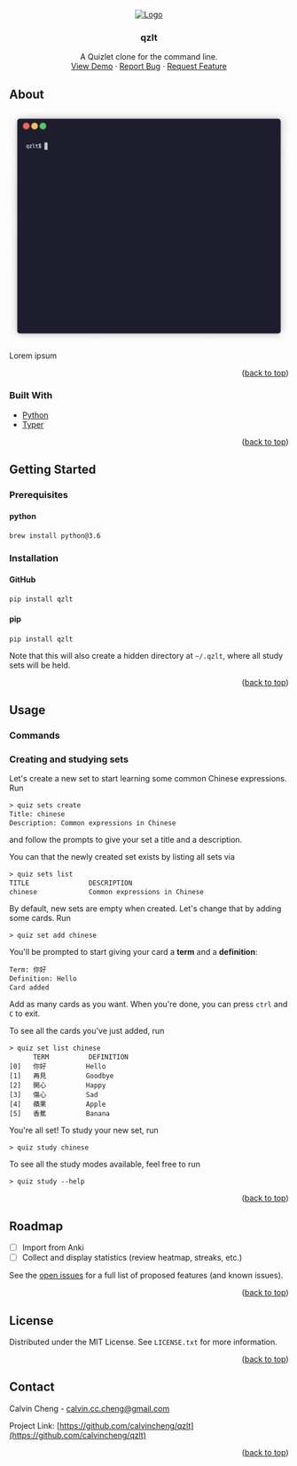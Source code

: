 <div id="top"></div>



<br />
<div align="center">
  <a href="https://github.com/calvincheng/qzlt">
    <img src="images/logo.png" alt="Logo" width="80" height="80">
  </a>

<h3 align="center">qzlt</h3>

  <p align="center">
    A Quizlet clone for the command line.
    <br />
    <a href="https://github.com/calvincheng/qzlt">View Demo</a>
    ·
    <a href="https://github.com/calvincheng/qzlt/issues">Report Bug</a>
    ·
    <a href="https://github.com/calvincheng/qzlt/issues">Request Feature</a>
  </p>
</div>



## About

<div align="center">
  <img src="docs/screenshot.gif" alt="Screenshot" width="640" />
</div>

Lorem ipsum

<p align="right">(<a href="#top">back to top</a>)</p>



### Built With

* [Python](https://www.python.org/)
* [Typer](https://typer.tiangolo.com/)

<p align="right">(<a href="#top">back to top</a>)</p>



## Getting Started

### Prerequisites

#### python
```
brew install python@3.6
```

### Installation

#### GitHub
```
pip install qzlt
```

#### pip
```
pip install qzlt
```

Note that this will also create a hidden directory at `~/.qzlt`, where all study
sets will be held.

<p align="right">(<a href="#top">back to top</a>)</p>



## Usage

### Commands


### Creating and studying sets

Let's create a new set to start learning some common Chinese expressions. Run
```
> quiz sets create
Title: chinese
Description: Common expressions in Chinese
```
and follow the prompts to give your set a title and a description.

You can that the newly created set exists by listing all sets via
```
> quiz sets list
TITLE               DESCRIPTION
chinese             Common expressions in Chinese
```

By default, new sets are empty when created. Let's change that by adding some cards. Run
```
> quiz set add chinese
```

You'll be prompted to start giving your card a __term__ and a __definition__:
```
Term: 你好
Definition: Hello
Card added
```

Add as many cards as you want. When you're done, you can press `ctrl` and `C` to
exit.

To see all the cards you've just added, run
```
> quiz set list chinese
      TERM          DEFINITION
[0]   你好          Hello
[1]   再見          Goodbye
[2]   開心          Happy
[3]   傷心          Sad
[4]   蘋果          Apple
[5]   香蕉          Banana
```

You're all set! To study your new set, run
```
> quiz study chinese
```

To see all the study modes available, feel free to run
```
> quiz study --help
```

<p align="right">(<a href="#top">back to top</a>)</p>



## Roadmap

- [ ] Import from Anki
- [ ] Collect and display statistics (review heatmap, streaks, etc.)

See the [open issues](https://github.com/calvincheng/qzlt/issues) for a full list of proposed features (and known issues).

<p align="right">(<a href="#top">back to top</a>)</p>



## License

Distributed under the MIT License. See `LICENSE.txt` for more information.

<p align="right">(<a href="#top">back to top</a>)</p>



## Contact

Calvin Cheng - calvin.cc.cheng@gmail.com

Project Link: [https://github.com/calvincheng/qzlt](https://github.com/calvincheng/qzlt)

<p align="right">(<a href="#top">back to top</a>)</p>
